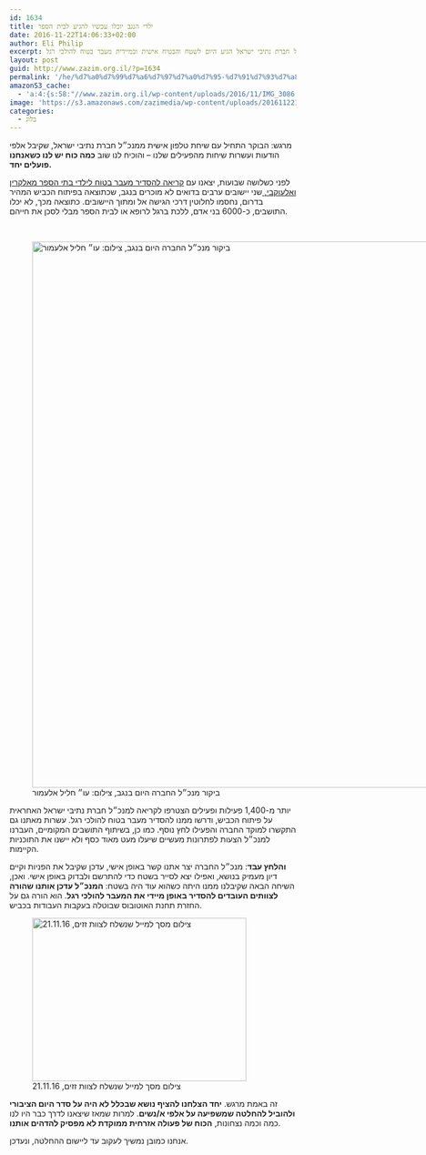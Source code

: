 ```yaml
---
id: 1634
title: ילדי הנגב יוכלו עכשיו להגיע לבית הספר
date: 2016-11-22T14:06:33+02:00
author: Eli Philip
excerpt: מנכ״ל חברת נתיבי ישראל הגיע היום לשטח והבטיח אישית ובמיידית מעבר בטוח להולכי רגל!
layout: post
guid: http://www.zazim.org.il/?p=1634
permalink: '/he/%d7%a0%d7%99%d7%a6%d7%97%d7%a0%d7%95-%d7%91%d7%93%d7%a8%d7%9a-%d7%9c%d7%9e%d7%a2%d7%91%d7%a8-%d7%91%d7%98%d7%95%d7%97'
amazonS3_cache:
  - 'a:4:{s:58:"//www.zazim.org.il/wp-content/uploads/2016/11/IMG_3086.jpg";i:1643;s:75:"//s3.amazonaws.com/zazimedia/wp-content/uploads/20161122165457/IMG_3086.jpg";i:1643;s:104:"//www.zazim.org.il/wp-content/uploads/2016/11/-מסך-2016‏.11‏.21-ב‏.22.00.03-e1479821275509.png";i:1640;s:121:"//s3.amazonaws.com/zazimedia/wp-content/uploads/20161122152731/-מסך-2016‏.11‏.21-ב‏.22.00.03-e1479821275509.png";i:1640;}'
image: 'https://s3.amazonaws.com/zazimedia/wp-content/uploads/20161122152006/-%D7%9E%D7%A1%D7%9A-2016%E2%80%8F.11%E2%80%8F.22-%D7%91%E2%80%8F.15.17.32-e1479820910924-459x270.png'
categories:
  - בלוג
---
```

<span style="font-weight: 400;">מרגש: הבוקר התחיל עם שיחת טלפון אישית ממנכ״ל חברת נתיבי ישראל, שקיבל אלפי הודעות ועשרות שיחות מהפעילים שלנו – והוכיח לנו שוב </span>**כמה כוח יש לנו כשאנחנו פועלים יחד.**

<span style="font-weight: 400;">לפני כשלושה שבועות, יצאנו עם <a href="https://act.zazim.org.il/act/naqab_he" target="_blank">קריאה להסדיר מעבר בטוח לילדי בתי הספר מאלקרין ואלעוקבי, </a>שני יישובים ערבים בדואים לא מוכרים בנגב, שכתוצאה בפיתוח הכביש המהיר בדרום, נחסמו לחלוטין דרכי הגישה אל ומתוך היישובים. כתוצאה מכך, לא יכלו התושבים, כ-6000 בני אדם, ללכת ברגל לרופא או לבית הספר מבלי לסכן את חייהם.</span>

&nbsp;

<figure id="attachment_1643" aria-describedby="caption-attachment-1643" style="width: 1280px" class="wp-caption aligncenter"><img class="wp-image-1643 size-full" src="https://s3.amazonaws.com/zazimedia/wp-content/uploads/20161122165457/IMG_3086.jpg" alt="ביקור מנכ״ל החברה היום בנגב, צילום: עו״ חליל אלעמור" width="1280" height="960" srcset="https://s3.amazonaws.com/zazimedia/wp-content/uploads/20161122165457/IMG_3086.jpg 1280w, https://s3.amazonaws.com/zazimedia/wp-content/uploads/20161122165457/IMG_3086-500x375.jpg 500w, https://s3.amazonaws.com/zazimedia/wp-content/uploads/20161122165457/IMG_3086-1024x768.jpg 1024w" sizes="(max-width: 1280px) 100vw, 1280px" /><figcaption id="caption-attachment-1643" class="wp-caption-text">ביקור מנכ״ל החברה היום בנגב, צילום: עו״ חליל אלעמור</figcaption></figure>

<span style="font-weight: 400;">יותר מ-1,400 פעילות ופעילים הצטרפו לקריאה למנכ״ל חברת נתיבי ישראל האחראית על פיתוח הכביש, ודרשו ממנו להסדיר מעבר בטוח להולכי רגל. עשרות מאתנו גם התקשרו למוקד החברה והפעילו לחץ נוסף. כמו כן, בשיתוף התושבים המקומיים, העברנו למנכ״ל הצעות לפתרונות מעשיים שיעלו מעט מאוד כסף ולא יישנו את התוכניות הקיימות. </span>

**והלחץ עבד**<span style="font-weight: 400;">: מנכ״ל החברה יצר אתנו קשר באופן אישי, עדכן שקיבל את הפניות וקיים דיון מעמיק בנושא, ואפילו יצא לסייר בשטח כדי להתרשם ולבדוק באופן אישי. ואכן, השיחה הבאה שקיבלנו ממנו היתה כשהוא עוד היה בשטח: </span>**המנכ״ל עדכן אותנו שהורה לצוותים העובדים להסדיר באופן מיידי את המעבר להולכי רגל**<span style="font-weight: 400;">. הוא הורה גם על החזרת תחנת האוטובוס שבוטלה בעקבות העבודות בכביש. </span>

<figure id="attachment_1640" aria-describedby="caption-attachment-1640" style="width: 376px" class="wp-caption aligncenter"><img class="wp-image-1640 size-full" src="https://s3.amazonaws.com/zazimedia/wp-content/uploads/20161122152731/-%D7%9E%D7%A1%D7%9A-2016%E2%80%8F.11%E2%80%8F.21-%D7%91%E2%80%8F.22.00.03-e1479821275509.png" alt="צילום מסך למייל שנשלח לצוות זזים, 21.11.16" width="376" height="287" /><figcaption id="caption-attachment-1640" class="wp-caption-text">צילום מסך למייל שנשלח לצוות זזים, 21.11.16</figcaption></figure>

<span style="font-weight: 400;">זה באמת מרגש. </span>**יחד הצלחנו להציף נושא שבכלל לא היה על סדר היום הציבורי ולהוביל להחלטה שמשפיעה על אלפי א/נשים**<span style="font-weight: 400;">. למרות שמאז שיצאנו לדרך כבר היו לנו כמה וכמה נצחונות, </span>**הכוח של פעולה אזרחית ממוקדת לא מפסיק להדהים אותנו**<span style="font-weight: 400;">. </span>

<span style="font-weight: 400;">אנחנו כמובן נמשיך לעקוב עד ליישום ההחלטה, ונעדכן. </span>

&nbsp;